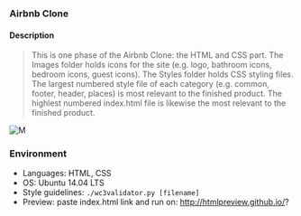 ### Airbnb Clone

#### Description
> This is one phase of the Airbnb Clone: the HTML and CSS part. The Images
> folder holds icons for the site (e.g. logo, bathroom icons, bedroom icons,
> guest icons). The Styles folder holds CSS styling files. The largest numbered
> style file of each category (e.g. common, footer, header, places) is most
> relevant to the finished product. The highlest numbered index.html file is
> likewise the most relevant to the finished product.

![M](https://i.imgur.com/ujItUkN.png)

### Environment
* Languages: HTML, CSS
* OS: Ubuntu 14.04 LTS
* Style guidelines: ```./wc3validator.py [filename]```
* Preview: paste index.html link and run on: http://htmlpreview.github.io/?

